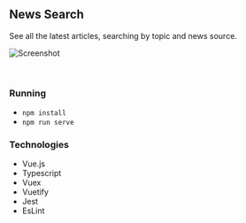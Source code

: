 ## News Search

See all the latest articles, searching by topic and news source.

![Screenshot](https://user-images.githubusercontent.com/33903713/77981957-769c2300-730b-11ea-8107-c5abca8de43b.png)

&nbsp;
&nbsp;
&nbsp;

### Running

- `npm install`
- `npm run serve`

### Technologies

- Vue.js
- Typescript
- Vuex
- Vuetify
- Jest
- EsLint
